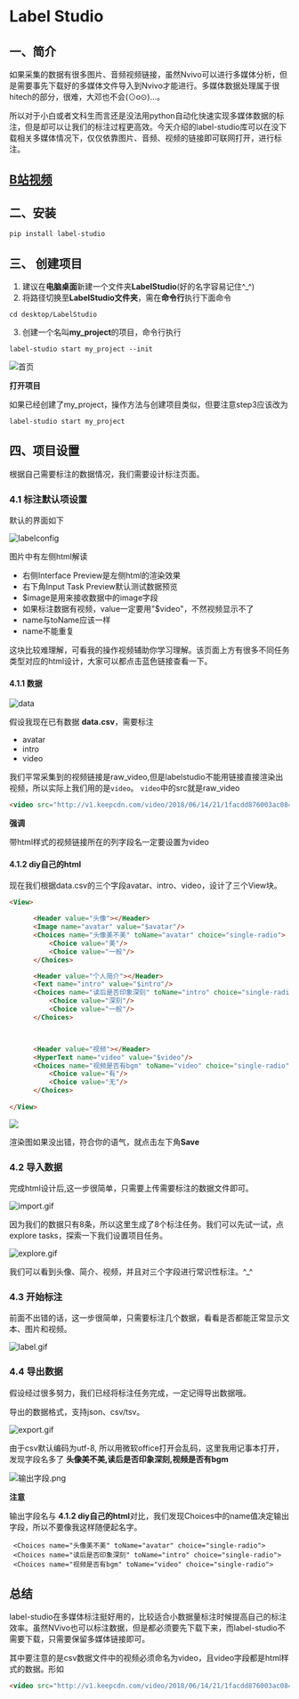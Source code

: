 # Label Studio



## 一、简介

如果采集的数据有很多图片、音频视频链接，虽然Nvivo可以进行多媒体分析，但是需要事先下载好的多媒体文件导入到Nvivo才能进行。多媒体数据处理属于很hitech的部分，很难，大邓也不会(⊙o⊙)…。

所以对于小白或者文科生而言还是没法用python自动化快速实现多媒体数据的标注，但是却可以让我们的标注过程更高效。今天介绍的label-studio库可以在没下载相关多媒体情况下，仅仅依靠图片、音频、视频的链接即可联网打开，进行标注。

## [B站视频](https://www.bilibili.com/video/BV16C4y1s7XY/)

## 二、安装

```
pip install label-studio
```



## 三、 创建项目

1. 建议在**电脑桌面**新建一个文件夹**LabelStudio**(好的名字容易记住^_^)
2. 将路径切换至**LabelStudio文件夹**，需在**命令行**执行下面命令

```
cd desktop/LabelStudio
```

3. 创建一个名叫**my_project**的项目，命令行执行

```
label-studio start my_project --init
```



![首页](img/首页.png)

**打开项目**

如果已经创建了my_project，操作方法与创建项目类似，但要注意step3应该改为

```
label-studio start my_project
```



## 四、项目设置

根据自己需要标注的数据情况，我们需要设计标注页面。

### 4.1 标注默认项设置

默认的界面如下

![labelconfig](img/labelconfig.png)

图片中有左侧html解读

- 右侧Interface Preview是左侧html的渲染效果
- 右下角Input Task Preview默认测试数据预览
- $image是用来接收数据中的image字段
- 如果标注数据有视频，value一定要用"$video"，不然视频显示不了
- name与toName应该一样
- name不能重复

这块比较难理解，可看我的操作视频辅助你学习理解。该页面上方有很多不同任务类型对应的html设计，大家可以都点击蓝色链接查看一下。



#### 4.1.1 数据

![data](img/data.png)

假设我现在已有数据 **data.csv**，需要标注

- avatar
- intro
- video

我们平常采集到的视频链接是raw_video,但是labelstudio不能用链接直接渲染出视频，所以实际上我们用的是``video``。 ``video``中的src就是raw_video

```html
<video src="http://v1.keepcdn.com/video/2018/06/14/21/1facdd876003ac08469dcf9363921f56f6a9f620.mp4" preload="auto" width=100% controls>
```

**强调**

 带html样式的视频链接所在的列字段名一定要设置为video

#### 4.1.2 diy自己的html

现在我们根据data.csv的三个字段avatar、intro、video，设计了三个View块。

```html
<View>

      <Header value="头像"></Header>
      <Image name="avatar" value="$avatar"/>
      <Choices name="头像美不美" toName="avatar" choice="single-radio">
          <Choice value="美"/>
          <Choice value="一般"/>
      </Choices>

      <Header value="个人简介"></Header>
      <Text name="intro" value="$intro"/>
      <Choices name="读后是否印象深刻" toName="intro" choice="single-radio">
          <Choice value="深刻"/>
          <Choice value="一般"/>
      </Choices>



      <Header value="视频"></Header>
      <HyperText name="video" value="$video"/>
      <Choices name="视频是否有bgm" toName="video" choice="single-radio">
          <Choice value="有"/>
          <Choice value="无"/>
      </Choices>
    
</View>
```

![](img/setup.gif)

渲染图如果没出错，符合你的语气，就点击左下角**Save**

### 4.2 导入数据

完成html设计后,这一步很简单，只需要上传需要标注的数据文件即可。

![import.gif](img/import.gif)

因为我们的数据只有8条，所以这里生成了8个标注任务。我们可以先试一试，点explore tasks，探索一下我们设置项目任务。

![explore.gif](img/explore.gif)

我们可以看到头像、简介、视频，并且对三个字段进行常识性标注。^_^



### 4.3 开始标注

前面不出错的话，这一步很简单，只需要标注几个数据，看看是否都能正常显示文本、图片和视频。

![label.gif](img/label.gif)

### 4.4 导出数据

假设经过很多努力，我们已经将标注任务完成，一定记得导出数据哦。

导出的数据格式，支持json、csv/tsv。

![export.gif](img/export.gif)

由于csv默认编码为utf-8, 所以用微软office打开会乱码，这里我用记事本打开，发现字段名多了   **头像美不美,读后是否印象深刻,视频是否有bgm**

![输出字段.png](img/输出字段.png)

**注意**

输出字段名与 **4.1.2 diy自己的html**对比，我们发现Choices中的name值决定输出字段，所以不要像我这样随便起名字。

```
 <Choices name="头像美不美" toName="avatar" choice="single-radio">
 <Choices name="读后是否印象深刻" toName="intro" choice="single-radio">
 <Choices name="视频是否有bgm" toName="video" choice="single-radio">
```

## 总结

label-studio在多媒体标注挺好用的，比较适合小数据量标注时候提高自己的标注效率。虽然NVivo也可以标注数据，但是都必须要先下载下来，而label-studio不需要下载，只需要保留多媒体链接即可。

其中要注意的是csv数据文件中的视频必须命名为video，且video字段都是html样式的数据。形如

```html
<video src="http://v1.keepcdn.com/video/2018/06/14/21/1facdd876003ac08469dcf9363921f56f6a9f620.mp4" preload="auto" width=100% controls>
```

